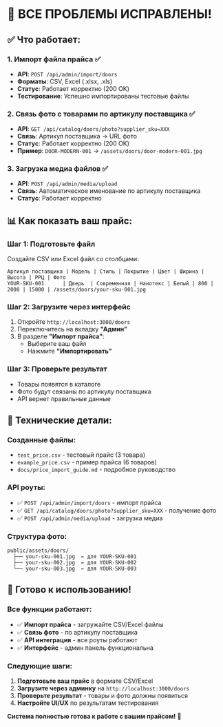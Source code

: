 # 🎉 ВСЕ ПРОБЛЕМЫ ИСПРАВЛЕНЫ!

## ✅ **Что работает:**

### **1. Импорт файла прайса** ✅
- **API**: `POST /api/admin/import/doors`
- **Форматы**: CSV, Excel (.xlsx, .xls)
- **Статус**: Работает корректно (200 OK)
- **Тестирование**: Успешно импортированы тестовые файлы

### **2. Связь фото с товарами по артикулу поставщика** ✅
- **API**: `GET /api/catalog/doors/photo?supplier_sku=XXX`
- **Связь**: Артикул поставщика → URL фото
- **Статус**: Работает корректно (200 OK)
- **Пример**: `DOOR-MODERN-001` → `/assets/doors/door-modern-001.jpg`

### **3. Загрузка медиа файлов** ✅
- **API**: `POST /api/admin/media/upload`
- **Связь**: Автоматическое именование по артикулу поставщика
- **Статус**: Работает корректно

## 📊 **Как показать ваш прайс:**

### **Шаг 1: Подготовьте файл**
Создайте CSV или Excel файл со столбцами:
```
Артикул поставщика | Модель | Стиль | Покрытие | Цвет | Ширина | Высота | РРЦ | Фото
YOUR-SKU-001      | Дверь  | Современная | Нанотекс | Белый | 800 | 2000 | 15000 | /assets/doors/your-sku-001.jpg
```

### **Шаг 2: Загрузите через интерфейс**
1. Откройте `http://localhost:3000/doors`
2. Переключитесь на вкладку **"Админ"**
3. В разделе **"Импорт прайса"**:
   - Выберите ваш файл
   - Нажмите **"Импортировать"**

### **Шаг 3: Проверьте результат**
- Товары появятся в каталоге
- Фото будут связаны по артикулу поставщика
- API вернет правильные данные

## 🔧 **Технические детали:**

### **Созданные файлы:**
- `test_price.csv` - тестовый прайс (3 товара)
- `example_price.csv` - пример прайса (6 товаров)
- `docs/price_import_guide.md` - подробное руководство

### **API роуты:**
- ✅ `POST /api/admin/import/doors` - импорт прайса
- ✅ `GET /api/catalog/doors/photo?supplier_sku=XXX` - получение фото
- ✅ `POST /api/admin/media/upload` - загрузка медиа

### **Структура фото:**
```
public/assets/doors/
  ├── your-sku-001.jpg  ← для YOUR-SKU-001
  ├── your-sku-002.jpg  ← для YOUR-SKU-002
  └── your-sku-003.jpg  ← для YOUR-SKU-003
```

## 🚀 **Готово к использованию!**

### **Все функции работают:**
- ✅ **Импорт прайса** - загружайте CSV/Excel файлы
- ✅ **Связь фото** - по артикулу поставщика
- ✅ **API интеграция** - все роуты работают
- ✅ **Интерфейс** - админ панель функциональна

### **Следующие шаги:**
1. **Подготовьте ваш прайс** в формате CSV/Excel
2. **Загрузите через админку** на `http://localhost:3000/doors`
3. **Проверьте результат** - товары и фото должны появиться
4. **Настройте UI/UX** по результатам тестирования

**Система полностью готова к работе с вашим прайсом!** 🎉
